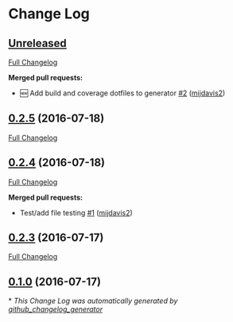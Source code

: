 # Change Log

## [Unreleased](https://github.com/mijdavis2/generator-pypi-master/tree/HEAD)

[Full Changelog](https://github.com/mijdavis2/generator-pypi-master/compare/0.2.5...HEAD)

**Merged pull requests:**

- :new: Add build and coverage dotfiles to generator [\#2](https://github.com/mijdavis2/generator-pypi-master/pull/2) ([mijdavis2](https://github.com/mijdavis2))

## [0.2.5](https://github.com/mijdavis2/generator-pypi-master/tree/0.2.5) (2016-07-18)
[Full Changelog](https://github.com/mijdavis2/generator-pypi-master/compare/0.2.4...0.2.5)

## [0.2.4](https://github.com/mijdavis2/generator-pypi-master/tree/0.2.4) (2016-07-18)
[Full Changelog](https://github.com/mijdavis2/generator-pypi-master/compare/0.2.3...0.2.4)

**Merged pull requests:**

- Test/add file testing [\#1](https://github.com/mijdavis2/generator-pypi-master/pull/1) ([mijdavis2](https://github.com/mijdavis2))

## [0.2.3](https://github.com/mijdavis2/generator-pypi-master/tree/0.2.3) (2016-07-17)
[Full Changelog](https://github.com/mijdavis2/generator-pypi-master/compare/0.1.0...0.2.3)

## [0.1.0](https://github.com/mijdavis2/generator-pypi-master/tree/0.1.0) (2016-07-17)


\* *This Change Log was automatically generated by [github_changelog_generator](https://github.com/skywinder/Github-Changelog-Generator)*